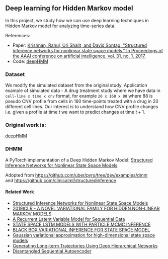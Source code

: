 

## Deep learning for Hidden Markov model 

In this project, we study how we can use deep learning techniques in Hidden Markov model for analyzing time-series data. 

References:

- Paper: [Krishnan, Rahul, Uri Shalit, and David Sontag. "Structured inference networks for nonlinear state space models." In Proceedings of the AAAI conference on artificial intelligence, vol. 31, no. 1. 2017.](https://ojs.aaai.org/index.php/AAAI/article/view/10779)
- Code: [deepHMM](https://github.com/guxd/deepHMM)

### Dataset

We modify the simulated dataset from the original study. 
Application example of simulated data - A drug treatment study where we have data in `cell-line x time x cnv` format, for example `20 x 160 x 88` where 88 is pseudo CNV profile from cells in 160 time-points treated with a drug in 20 different cell lines. Our interest is to understand how CNV profile changes i.e. given a profile at time $t$ we want to predict changes at time $t+1$.


### Original work is:

[deepHMM](https://github.com/guxd/deepHMM)

### DHMM
A PyTorch implementation of a Deep Hidden Markov Model: [Structured Inference Networks for Nonlinear State Space Models](https://arxiv.org/pdf/1609.09869.pdf).

Adopted from https://github.com/uber/pyro/tree/dev/examples/dmm  
         and https://github.com/clinicalml/structuredinference


#### Related Work

- [Structured Inference Networks for Nonlinear State Space Models](https://arxiv.org/pdf/1609.09869.pdf)
- [2019ICLR - A NOVEL VARIATIONAL FAMILY FOR HIDDEN NON-LINEAR MARKOV MODELS](https://openreview.net/pdf?id=SJMO2iCct7)
- [A Recurrent Latent Variable Model for Sequential Data](https://arxiv.org/pdf/1506.02216.pdf)
- [STATE SPACE LSTM MODELS WITH PARTICLE MCMC INFERENCE](https://arxiv.org/pdf/1711.11179.pdf)
- [BLACK BOX VARIATIONAL INFERENCE FOR STATE SPACE MODEL](Shttps://arxiv.org/pdf/1511.07367.pdf)
- [Gaussian variational approximation for high-dimensional state space models](https://arxiv.org/pdf/1801.07873.pdf)
- [Generating Long-term Trajectories Using Deep Hierarchical Networks](http://papers.nips.cc/paper/6520-generating-long-term-trajectories-using-deep-hierarchical-networks.pdf)
- [Disentangled Sequential Autoencoder](https://arxiv.org/pdf/1803.02991.pdf)
